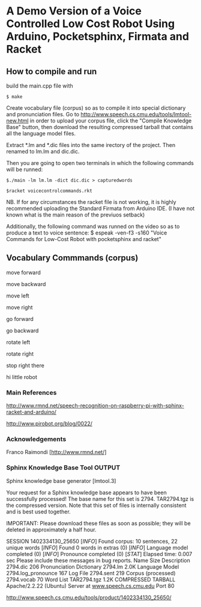A Demo Version of a Voice Controlled Low Cost Robot Using Arduino, Pocketsphinx, Firmata and Racket
======================

## How to compile and run

build the main.cpp file with 
	
	$ make

Create vocabulary file (corpus) so as to compile it into special dictionary and pronunciation files. Go to http://www.speech.cs.cmu.edu/tools/lmtool-new.html
in order to upload your corpus file, click the "Compile Knowledge Base" button, then download the resulting compressed tarball that contains all the language model files.

Extract *.lm and *.dic files into the same irectory of the project. Then
renamed to lm.lm and dic.dic.

Then you are going to open two terminals in which the following commands will be runned:

	$./main -lm lm.lm -dict dic.dic > capturedwords

	$racket voicecontrolcommands.rkt


NB. If for any circumstances the racket file is not working, it is highly recommended uploading the Standard Firmata from Arduino IDE. (I have not known what is the main reason of the previuos setback)




Additionally, the following command was runned on the video so as to produce a text to voice sentence:
$ espeak -ven-f3 -s160 "Voice Commands for  Low-Cost Robot with pocketsphinx and racket"


## Vocabulary Commmands (corpus)

move forward

move backward

move left

move right

go forward

go backward

rotate left

rotate right

stop right there

hi little robot


### Main References

http://www.rmnd.net/speech-recognition-on-raspberry-pi-with-sphinx-racket-and-arduino/

http://www.pirobot.org/blog/0022/


### Acknowledgements
Franco Raimondi [http://www.rmnd.net/]


### Sphinx Knowledge Base Tool OUTPUT

Sphinx knowledge base generator [lmtool.3]

Your request for a Sphinx knowledge base appears to have been successfully processed!
The base name for this set is 2794. TAR2794.tgz is the compressed version. 
Note that this set of files is internally consistent and is best used together. 

IMPORTANT: Please download these files as soon as possible; they will be deleted in approximately a half hour.

SESSION 1402334130_25650
[_INFO_] Found corpus: 10 sentences, 22 unique words
[_INFO_] Found 0 words in extras  (0)
[_INFO_] Language model completed  (0)
[_INFO_] Pronounce completed  (0)
[_STAT_] Elapsed time: 0.007 sec
Please include these messages in bug reports.
 Name                    Size  Description
 2794.dic                206    Pronunciation Dictionary
 2794.lm                 2.0K   Language Model
 2794.log_pronounce      167    Log File
 2794.sent               219    Corpus (processed)
 2794.vocab               70    Word List
 TAR2794.tgz             1.2K   COMPRESSED TARBALL
Apache/2.2.22 (Ubuntu) Server at www.speech.cs.cmu.edu Port 80


http://www.speech.cs.cmu.edu/tools/product/1402334130_25650/



